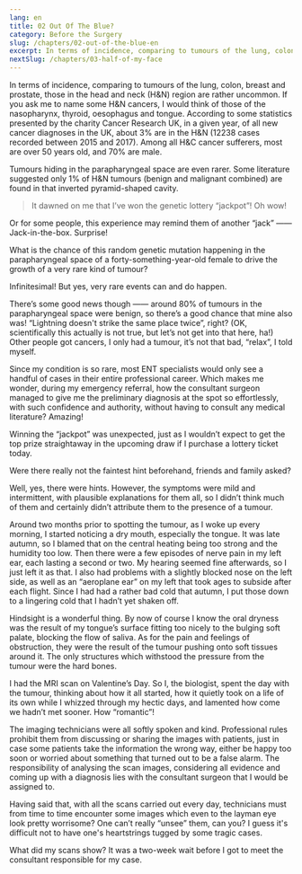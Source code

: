 ```yaml
---
lang: en
title: 02 Out Of The Blue?
category: Before the Surgery
slug: /chapters/02-out-of-the-blue-en
excerpt: In terms of incidence, comparing to tumours of the lung, colon, breast and prostate, those in the head and neck (H&N) region are rather uncommon. If you ask me to name some H&N cancers, I would think of those of the nasopharynx, thyroid, oesophagus and tongue.
nextSlug: /chapters/03-half-of-my-face
---
```


In terms of incidence, comparing to tumours of the lung, colon, breast and prostate, those in the head and neck (H&N) region are rather uncommon. If you ask me to name some H&N cancers, I would think of those of the nasopharynx, thyroid, oesophagus and tongue. According to some statistics presented by the charity Cancer Research UK, in a given year, of all new cancer diagnoses in the UK, about 3% are in the H&N (12238 cases recorded between 2015 and 2017). Among all H&C cancer sufferers, most are over 50 years old, and 70% are male.

Tumours hiding in the parapharyngeal space are even rarer. Some literature suggested only 1% of H&N tumours (benign and malignant combined) are found in that inverted pyramid-shaped cavity. 

>It dawned on me that I’ve won the genetic lottery “jackpot”! Oh wow!

Or for some people, this experience may remind them of another “jack” —— Jack-in-the-box. Surprise!

What is the chance of this random genetic mutation happening in the parapharyngeal space of a forty-something-year-old female to drive the growth of a very rare kind of tumour?

Infinitesimal! But yes, very rare events can and do happen.

There’s some good news though —— around 80% of tumours in the parapharyngeal space were benign, so there’s a good chance that mine also was! “Lightning doesn't strike the same place twice”, right? (OK, scientifically this actually is not true, but let’s not get into that here, ha!) Other people got cancers, I only had a tumour, it’s not that bad, “relax”, I told myself.

Since my condition is so rare, most ENT specialists would only see a handful of cases in their entire professional career. Which makes me wonder, during my emergency referral, how the consultant surgeon managed to give me the preliminary diagnosis at the spot so effortlessly, with such confidence and authority, without having to consult any medical literature? Amazing!

Winning the “jackpot” was unexpected, just as I wouldn’t expect to get the top prize straightaway in the upcoming draw if I purchase a lottery ticket today.

Were there really not the faintest hint beforehand, friends and family asked?

Well, yes, there were hints. However, the symptoms were mild and intermittent, with plausible explanations for them all, so I didn’t think much of them and certainly didn’t attribute them to the presence of a tumour.

Around two months prior to spotting the tumour, as I woke up every morning, I started noticing a dry mouth, especially the tongue. It was late autumn, so I blamed that on the central heating being too strong and the humidity too low. Then there were a few episodes of nerve pain in my left ear, each lasting a second or two. My hearing seemed fine afterwards, so I just left it as that. I also had problems with a slightly blocked nose on the left side, as well as an “aeroplane ear” on my left that took ages to subside after each flight. Since I had had a rather bad cold that autumn, I put those down to a lingering cold that I hadn’t yet shaken off.

Hindsight is a wonderful thing. By now of course I know the oral dryness was the result of my tongue’s surface fitting too nicely to the bulging soft palate, blocking the flow of saliva. As for the pain and feelings of obstruction, they were the result of the tumour pushing onto soft tissues around it. The only structures which withstood the pressure from the tumour were the hard bones.

I had the MRI scan on Valentine’s Day. So I, the biologist, spent the day with the tumour, thinking about how it all started, how it quietly took on a life of its own while I whizzed through my hectic days, and lamented how come we hadn’t met sooner. How “romantic”!

The imaging technicians were all softly spoken and kind. Professional rules prohibit them from discussing or sharing the images with patients, just in case some patients take the information the wrong way, either be happy too soon or worried about something that turned out to be a false alarm. The responsibility of analysing the scan images, considering all evidence and coming up with a diagnosis lies with the consultant surgeon that I would be assigned to.

Having said that, with all the scans carried out every day, technicians must from time to time encounter some images which even to the layman eye look pretty worrisome? One can’t really “unsee” them, can you? I guess it's difficult not to have one's heartstrings tugged by some tragic cases.

What did my scans show? It was a two-week wait before I got to meet the consultant responsible for my case.